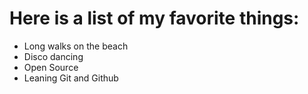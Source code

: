# Here is a list of my favorite things:
- Long walks on the beach
- Disco dancing
- Open Source
- Leaning Git and Github
